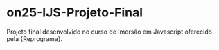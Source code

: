 # on25-IJS-Projeto-Final
Projeto final desenvolvido no curso de Imersão em Javascript oferecido pela {Reprograma}.
